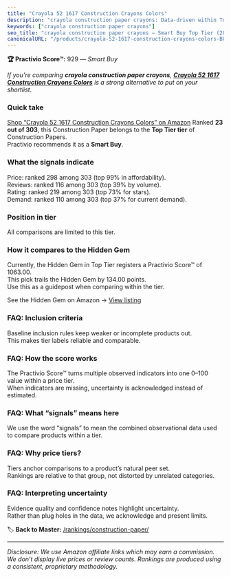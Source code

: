 ```yaml
---
title: "Crayola 52 1617 Construction Crayons Colors"
description: "crayola construction paper crayons: Data-driven within Top Tier ranking using the Practivio Score™. Positioned by quality, value, demand, findability, momentum."
keywords: ["crayola construction paper crayons"]
seo_title: "crayola construction paper crayons — Smart Buy Top Tier (2025)"
canonicalURL: "/products/crayola-52-1617-construction-crayons-colors-B0015ZXRHW/"
---
```


**🏆 Practivio Score™:** 929 — _Smart Buy_


*If you're comparing **crayola construction paper crayons**, **[Crayola 52 1617 Construction Crayons Colors](https://www.amazon.com/dp/B0015ZXRHW?tag=practivio-20)** is a strong alternative to put on your shortlist.*
### Quick take
[Shop “Crayola 52 1617 Construction Crayons Colors” on Amazon](https://www.amazon.com/dp/B0015ZXRHW?tag=practivio-20)
Ranked **23 out of 303**, this Construction Paper belongs to the **Top Tier tier** of Construction Papers.  
Practivio recommends it as a **Smart Buy**.

### What the signals indicate
Price: ranked 298 among 303 (top 99% in affordability).  
Reviews: ranked 116 among 303 (top 39% by volume).  
Rating: ranked 219 among 303 (top 73% for stars).  
Demand: ranked 110 among 303 (top 37% for current demand).

### Position in tier
All comparisons are limited to this tier.

### How it compares to the Hidden Gem
Currently, the Hidden Gem in Top Tier registers a Practivio Score™ of 1063.00.  
This pick trails the Hidden Gem by 134.00 points.  
Use this as a guidepost when comparing within the tier.  

See the Hidden Gem on Amazon → [View listing](https://www.amazon.com/dp/B07K8WHH5J?tag=practivio-20)

### FAQ: Inclusion criteria
Baseline inclusion rules keep weaker or incomplete products out.  
This makes tier labels reliable and comparable.

### FAQ: How the score works
The Practivio Score™ turns multiple observed indicators into one 0–100 value within a price tier.  
When indicators are missing, uncertainty is acknowledged instead of estimated.

### FAQ: What “signals” means here
We use the word “signals” to mean the combined observational data used to compare products within a tier.

### FAQ: Why price tiers?
Tiers anchor comparisons to a product’s natural peer set.  
Rankings are relative to that group, not distorted by unrelated categories.

### FAQ: Interpreting uncertainty
Evidence quality and confidence notes highlight uncertainty.  
Rather than plug holes in the data, we acknowledge and present limits.


🏷️ **Back to Master:** [/rankings/construction-paper/](/rankings/construction-paper/)

---
_Disclosure: We use Amazon affiliate links which may earn a commission. We don’t display live prices or review counts. Rankings are produced using a consistent, proprietary methodology._
